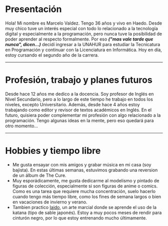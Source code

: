 # Presentación

Hola! Mi nombre es Marcelo Valdez. Tengo 36 años y vivo en Haedo. Desde muy chico tuve un interés especial con todo lo relacionado a la tecnología digital y especialmente a la programación, pero nunca tuve la posibilidad de poder aprender al respecto formalmente. Por eso ***("mas vale tarde que nunca", dicen...)*** decidí ingresar a la UNAHUR para estudiar la Tecnicatura en Programación y continuar con la Licenciatura en Informática. Hoy en día, estoy cursando el segundo año de la carrera. 

---

# Profesión, trabajo y planes futuros

Desde hace 12 años me dedico a la docencia. Soy profesor de Inglés en Nivel Secundario, pero a lo largo de este tiempo he trabajo en todos los niveles, excepto Universitario. Además, desde hace 4 años estoy trabajando como editor y revisor de textos académicos en Inglés. En el futuro, quisiera poder complementar mi profesión con algo relacionado a la programación. Tengo algunas ideas en la mente, pero eso quedará para otro momento...     

---

# Hobbies y tiempo libre

- Me gusta ensayar con mis amigos y grabar música en mi casa (soy bajista). En estas últimas semanas, estuvimos grabando una reversion de un álbum de The Cure. 
- Muy esporádicamente, me gusta dedicarme al modelismo y pintado de figuras de colección, especialmente si son figuras de anime o comics. Como es una tarea que requiere mucha concentración, suelo hacerlo cuando tengo más tiempo libre, como los fines de semana largos o bien en vacaciones de invierno y verano. 
- Tambien practico [Iaido](https://www.instagram.com/reel/CqCLQPpLJqH "Este soy yo practicando Iaido"), un arte marcial donde se aprende el uso de la katana (tipo de sable japonés). Estoy a muy pocos meses de rendir para cinturón negro, por lo que estoy entrenando mucho últimamente.  


